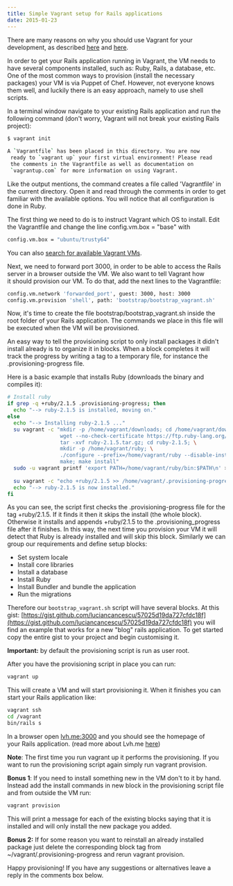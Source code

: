 ```yaml
---
title: Simple Vagrant setup for Rails applications
date: 2015-01-23
---
```


There are many reasons on why you should use Vagrant for your development, as described [here](https://docs.vagrantup.com/v2/why-vagrant) and [here](http://superuser.com/a/588334).

In order to get your Rails application running in Vagrant, the VM needs to have several components installed, such as: Ruby, Rails, a database, etc. One of the most common ways to provision (install the necessary packages) your VM is via Puppet of Chef. However, not everyone knows them well, and luckily there is an easy approach, namely to use shell scripts.

In a terminal window navigate to your existing Rails application and run the following command (don't worry, Vagrant will not break your existing Rails project):

```bash
$ vagrant init
 
A `Vagrantfile` has been placed in this directory. You are now
 ready to `vagrant up` your first virtual environment! Please read
 the comments in the Vagrantfile as well as documentation on
 `vagrantup.com` for more information on using Vagrant.
```

Like the output mentions, the command creates a file called 'Vagrantfile' in the current directory. Open it and read through the comments in order to get familiar with the available options. You will notice that all configuration is done in Ruby.

The first thing we need to do is to instruct Vagrant which OS to install. Edit the Vagrantfile and change the line config.vm.box = "base" with

```bash
config.vm.box = "ubuntu/trusty64"
```

You can also [search for available Vagrant VMs](https://atlas.hashicorp.com/boxes/search?utf8=✓&sort=&provider=&q=ubuntu).

Next, we need to forward port 3000, in order to be able to access the Rails server in a browser outside the VM. We also want to tell Vagrant how it should provision our VM. To do that, add the next lines to the Vagrantfile:

```bash
config.vm.network 'forwarded_port', guest: 3000, host: 3000
config.vm.provision 'shell', path: 'bootstrap/bootstrap_vagrant.sh'
```

Now, it's time to create the file bootstrap/bootstrap\_vagrant.sh inside the root folder of your Rails application. The commands we place in this file will be executed when the VM will be provisioned.

An easy way to tell the provisioning script to only install packages it didn't install already is to organize it in blocks. When a block completes it will track the progress by writing a tag to a temporary file, for instance the .provisioning-progress file.

Here is a basic example that installs Ruby (downloads the binary and compiles it):

```bash
# Install ruby
if grep -q +ruby/2.1.5 .provisioning-progress; then
  echo "--> ruby-2.1.5 is installed, moving on."
else
  echo "--> Installing ruby-2.1.5 ..."
  su vagrant -c "mkdir -p /home/vagrant/downloads; cd /home/vagrant/downloads; \
                 wget --no-check-certificate https://ftp.ruby-lang.org/pub/ruby/2.1/ruby-2.1.5.tar.gz; \
                 tar -xvf ruby-2.1.5.tar.gz; cd ruby-2.1.5; \
                 mkdir -p /home/vagrant/ruby; \
                 ./configure --prefix=/home/vagrant/ruby --disable-install-doc; \
                 make; make install"
  sudo -u vagrant printf 'export PATH=/home/vagrant/ruby/bin:$PATH\n' >> /home/vagrant/.profile
 
  su vagrant -c "echo +ruby/2.1.5 >> /home/vagrant/.provisioning-progress"
  echo "--> ruby-2.1.5 is now installed."
fi
```

As you can see, the script first checks the .provisioning-progress file for the tag +ruby/2.1.5. If it finds it then it skips the install (the whole block). Otherwise it installs and appends +ruby/2.1.5 to the .provisioning\_progress file after it finishes. In this way, the next time you provision your VM it will detect that Ruby is already installed and will skip this block. Similarly we can group our requirements and define setup blocks:

- Set system locale
- Install core libraries
- Install a database
- Install Ruby
- Install Bundler and bundle the application
- Run the migrations

Therefore our `bootstrap_vagrant.sh` script will have several blocks. At this gist: [https://gist.github.com/luciancancescu/57025d19da727cfdc18f](https://gist.github.com/luciancancescu/57025d19da727cfdc18f) you will find an example that works for a new "blog" rails application. To get started copy the entire gist to your project and begin customising it.

**Important:** by default the provisioning script is run as user root.

After you have the provisioning script in place you can run:

```bash
vagrant up
```

This will create a VM and will start provisioning it. When it finishes you can start your Rails application like:

```bash
vagrant ssh
cd /vagrant
bin/rails s
```

In a browser open [lvh.me:3000](http://lvh.me:3000) and you should see the homepage of your Rails application. (read more about Lvh.me [here](https://coderwall.com/p/-neplg/use-lvh-me-for-local-subdomain-testing))

**Note**: The first time you run vagrant up it performs the provisioning. If you want to run the provisioning script again simply run vagrant provision.

**Bonus 1**: If you need to install something new in the VM don't to it by hand. Instead add the install commands in new block in the provisioning script file and from outside the VM run:

```bash
vagrant provision
```

This will print a message for each of the existing blocks saying that it is installed and will only install the new package you added.

**Bonus 2:** If for some reason you want to reinstall an already installed package just delete the corresponding block tag from ~/vagrant/.provisioning-progress and rerun vagrant provision.

Happy provisioning! If you have any suggestions or alternatives leave a reply in the comments box below.
